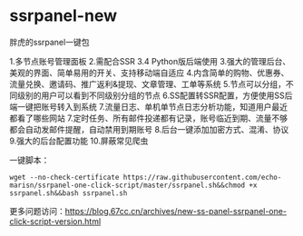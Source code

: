 # ssrpanel-new
胖虎的ssrpanel一键包

1.多节点账号管理面板
2.需配合SSR 3.4 Python版后端使用
3.强大的管理后台、美观的界面、简单易用的开关、支持移动端自适应
4.内含简单的购物、优惠券、流量兑换、邀请码、推广返利&提现、文章管理、工单等系统
5.节点可以分组，不同级别的用户可以看到不同级别分组的节点
6.SS配置转SSR配置，方便使用SS后端一键把账号转入到系统
7.流量日志、单机单节点日志分析功能，知道用户最近都看了哪些网站
7.定时任务、所有邮件投递都有记录，账号临近到期、流量不够都会自动发邮件提醒，自动禁用到期账号
8.后台一键添加加密方式、混淆、协议
9.强大的后台配置功能
10.屏蔽常见爬虫

一键脚本：

```wget --no-check-certificate https://raw.githubusercontent.com/echo-marisn/ssrpanel-one-click-script/master/ssrpanel.sh&&chmod +x ssrpanel.sh&&bash ssrpanel.sh```

更多问题访问：<a href="https://blog.67cc.cn/archives/new-ss-panel-ssrpanel-one-click-script-version.html">https://blog.67cc.cn/archives/new-ss-panel-ssrpanel-one-click-script-version.html</a>


